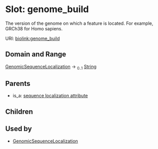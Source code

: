 
# Slot: genome_build


The version of the genome on which a feature is located. For example, GRCh38 for Homo sapiens.

URI: [biolink:genome_build](https://w3id.org/biolink/vocab/genome_build)


## Domain and Range

[GenomicSequenceLocalization](GenomicSequenceLocalization.md) &#8594;  <sub>0..1</sub> [String](types/String.md)

## Parents

 *  is_a: [sequence localization attribute](sequence_localization_attribute.md)

## Children


## Used by

 * [GenomicSequenceLocalization](GenomicSequenceLocalization.md)
